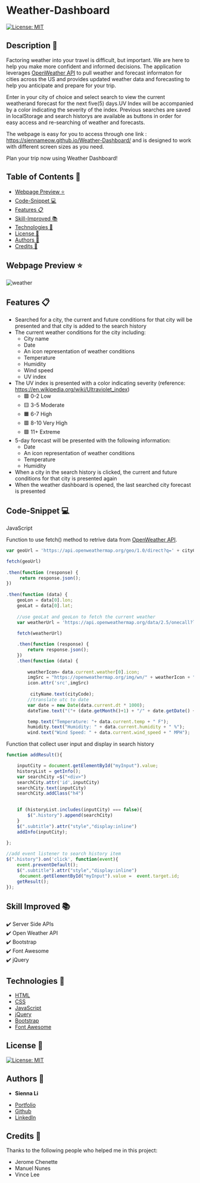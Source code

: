 # Weather-Dashboard
[![License: MIT](https://img.shields.io/badge/License-MIT-yellow.svg)](https://github.com/siennameow/Weather-Dashboard/blob/main/LICENSE)

## Description 📝 

Factoring weather into your travel is difficult, but important. We are here to help you make more confident and informed decisions. The application leverages [OpenWeather API](https://openweathermap.org/api) to pull weather and forecast informaton for cities across the US and provides updated weather data and forecasting to help you anticipate and prepare for your trip. 

Enter in your city of choice and select search to view the current weatherand forecast for the next five(5) days.UV Index will be accompanied by a color indicating the severity of the index. Previous searches are saved in localStorage and search historys are available as buttons in order for easy access and re-searching of weather and forecasts.

The webpage is easy for you to access through one link : https://siennameow.github.io/Weather-Dashboard/ and is designed to work with different screen sizes as you need.

Plan your trip now using Weather Dashboard!


## Table of Contents 📖

* [Webpage Preview ⭐](#webpage-preview-)
* [Code-Snippet 💻](#code-snippet-)
* [Features 📋](#custom-features-)
* [Skill-Improved 📚](#skill-improved-)
* [Technologies 🔧](#technologies-)
* [License 📜](#license-)
* [Authors 👩](#authors-)
* [Credits 🙌](#credits-)

## Webpage Preview ⭐

![weather](https://user-images.githubusercontent.com/101283174/171314918-6da98e4c-4f31-4b5b-b9ef-e4dc4fa2bed6.png)

## Features 📋

- Searched for a city, the current and future conditions for that city will be presented and that city is added to the search history
- The current weather conditions for the city including:
    - City name
    - Date
    - An icon representation of weather conditions
    - Temperature
    - Humidity
    - Wind speed
    - UV index
- The UV index is presented with a color indicating severity (reference: https://en.wikipedia.org/wiki/Ultraviolet_index)
    - 🟩  0-2 Low
    - 🟨  3-5 Moderate
    - 🟧  6-7 High 
    - 🟥  8-10 Very High
    - 🟪  11+ Extreme
- 5-day forecast will be presented with the following information:
    - Date
    - An icon representation of weather conditions
    - Temperature
    - Humidity
- When a city in the search history is clicked, the current and future conditions for that city is presented again
- When the weather dashboard is opened, the last searched city forecast is presented

## Code-Snippet 💻

JavaScript

Function to use fetch() method to retrive data from [OpenWeather API](https://openweathermap.org/api).

```JavaScript
var geoUrl = 'https://api.openweathermap.org/geo/1.0/direct?q=' + cityCode + "," + countryCode + "&limit=5&appid=7d1b285353ccacd5326159e04cfab063"

fetch(geoUrl)
    
.then(function (response) {
     return response.json();
})
    
.then(function (data) {
    geoLon = data[0].lon;
    geoLat = data[0].lat;
    
    //use geoLat and geoLon to fetch the current weather
    var weatherUrl = 'https://api.openweathermap.org/data/2.5/onecall?lat=' + geoLat + "&lon="+ geoLon + "&exclude=minutely,hourly,alerts&units=imperial&appid=7d1b285353ccacd5326159e04cfab063";
            
    fetch(weatherUrl)

    .then(function (response) {
        return response.json();
    })
    .then(function (data) {
 
        weatherIcon= data.current.weather[0].icon;
        imgSrc = "https://openweathermap.org/img/wn/" + weatherIcon + ".png";
        icon.attr('src',imgSrc)
        
         cityName.text(cityCode);
        //translate utc to date
        var date = new Date(data.current.dt * 1000);
        dateTime.text("("+ (date.getMonth()+1) + "/" + date.getDate() + "/" + date.getFullYear() + ")");

        temp.text("Temperature: "+ data.current.temp + " F");
        humidity.text("Humidity: " + data.current.humidity + " %");
        wind.text("Wind Speed: " + data.current.wind_speed + " MPH");
```


Function that collect user input and display in search history

```JavaScript
function addResult(){

    inputCity = document.getElementById("myInput").value;  
    historyList = getInfo();
    var searchCity =$("<div>") 
    searchCity.attr('id',inputCity) 
    searchCity.text(inputCity) 
    searchCity.addClass("h4")

    
    if (historyList.includes(inputCity) === false){
        $(".history").append(searchCity)
    }
    $(".subtitle").attr("style","display:inline")
    addInfo(inputCity);
    
}; 

//add event listener to search history item
$(".history").on('click', function(event){
    event.preventDefault();
    $(".subtitle").attr("style","display:inline")
     document.getElementById("myInput").value =  event.target.id;
    getResult(); 
});
```

## Skill Improved 📚
✔️ Server Side APIs\
✔️ Open Weather API\
✔️ Bootstrap\
✔️ Font Awesome\
✔️ jQuery


## Technologies 🔧

* [HTML](https://developer.mozilla.org/en-US/docs/Web/HTML)
* [CSS](https://developer.mozilla.org/en-US/docs/Web/CSS)
* [JavaScript](https://developer.mozilla.org/en-US/docs/Web/JavaScript)
* [jQuery](https://jquery.com/)
* [Bootstrap](https://getbootstrap.com/)
* [Font Awesome](https://fontawesome.com/)

## License 📜
[![License: MIT](https://img.shields.io/badge/License-MIT-yellow.svg)](https://github.com/siennameow/Weather-Dashboard/blob/main/LICENSE)

## Authors 👩

* **Sienna Li** 

- [Portfolio](#)
- [Github](https://github.com/siennameow)
- [LinkedIn](https://www.linkedin.com/in/hexuanli/)


## Credits 🙌

Thanks to the following people who helped me in this project:
- Jerome Chenette
- Manuel Nunes
- Vince Lee
